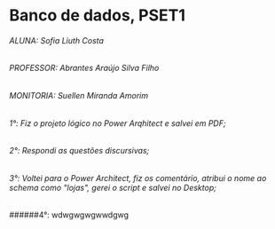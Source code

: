 # Banco de dados, PSET1

###### ALUNA: Sofia Liuth Costa
###### PROFESSOR: Abrantes Araújo Silva Filho
###### MONITORIA: Suellen Miranda Amorim

###### 1°: Fiz o projeto lógico no Power Arqhitect e salvei em PDF;
###### 2°: Respondi as questões discursivas;
###### 3°: Voltei para o Power Architect, fiz os comentário, atribui o nome ao schema como "lojas", gerei o script e salvei no Desktop;
######4°: wdwgwgwgwwdgwg

